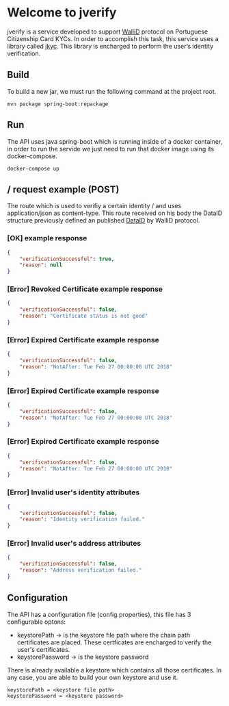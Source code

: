 # Welcome to jverify

jverify is a service developed to support [WalliD](https://wallid.io) protocol on Portuguese Citizenship Card KYCs. In order to accomplish this task, this service uses a library called [jkyc](https://github.com/mstavares/jkyc). This library is encharged to perform the user’s identity verification.

## Build
To build a new jar, we must run the following command at the project root.

```unix
mvn package spring-boot:repackage
```

## Run
The API uses java spring-boot which is running inside of a docker container, in order to run the servide we just need to run that docker image using its docker-compose.

```docker
docker-compose up
```

## / request example (POST)
The route which is used to verifiy a certain identity / and uses application/json as content-type. This route received on his body the DataID structure previously defined an published [DataID](https://github.com/walliDprotocol/wallid-MyEtherID/blob/master/test/DataId_Test_Card.json) by WalliD protocol.

### [OK] example response

```json
{
    "verificationSuccessful": true,
    "reason": null
}
```

### [Error] Revoked Certificate example response

```json
{
    "verificationSuccessful": false,
    "reason": "Certificate status is not good"
}
```

### [Error] Expired Certificate example response

```json
{
    "verificationSuccessful": false,
    "reason": "NotAfter: Tue Feb 27 00:00:00 UTC 2018"
}
```
### [Error] Expired Certificate example response

```json
{
    "verificationSuccessful": false,
    "reason": "NotAfter: Tue Feb 27 00:00:00 UTC 2018"
}
```

### [Error] Expired Certificate example response

```json
{
    "verificationSuccessful": false,
    "reason": "NotAfter: Tue Feb 27 00:00:00 UTC 2018"
}
```

### [Error] Invalid user's identity attributes

```json
{
    "verificationSuccessful": false,
    "reason": "Identity verification failed."
}
```

### [Error] Invalid user's address attributes

```json
{
    "verificationSuccessful": false,
    "reason": "Address verification failed."
}
```

## Configuration
The API has a configuration file (config.properties), this file has 3 configurable optons:
*  keystorePath -> is the keystore file path where the chain path certificates are placed. These certficates are encharged to verify the user's certificates. 
*  keystorePassword -> is the keystore password

There is already available a keystore which contains all those certificates. In any case, you are able to build your own keystore and use it.

```properties
keystorePath = <keystore file path>
keystorePassword = <keystore password>
```
